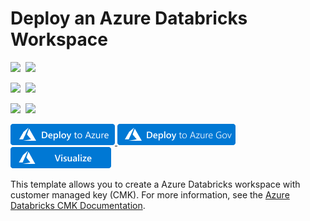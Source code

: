 # Deploy an Azure Databricks Workspace

<IMG SRC="https://azurequickstartsservice.blob.core.windows.net/badges/101-databricks-workspace-with-customer-managed-keys/PublicLastTestDate.svg" />&nbsp;
<IMG SRC="https://azurequickstartsservice.blob.core.windows.net/badges/101-databricks-workspace-with-customer-managed-keys/PublicDeployment.svg" />&nbsp;

<IMG SRC="https://azurequickstartsservice.blob.core.windows.net/badges/101-databricks-workspace-with-customer-managed-keys/FairfaxLastTestDate.svg" />&nbsp;
<IMG SRC="https://azurequickstartsservice.blob.core.windows.net/badges/101-databricks-workspace-with-customer-managed-keys/FairfaxDeployment.svg" />&nbsp;

<IMG SRC="https://azurequickstartsservice.blob.core.windows.net/badges/101-databricks-workspace-with-customer-managed-keys/BestPracticeResult.svg" />&nbsp;
<IMG SRC="https://azurequickstartsservice.blob.core.windows.net/badges/101-databricks-workspace-with-customer-managed-keys/CredScanResult.svg" />&nbsp;

<a href="https://portal.azure.us/#create/Microsoft.Template/uri/https%3A%2F%2Fraw.githubusercontent.com%2FAzure%2Fazure-quickstart-templates%2Fmaster%2F101-databricks-workspace-with-customer-managed-keys%2Fazuredeploy.json" target="_blank">
<img src="https://raw.githubusercontent.com/Azure/azure-quickstart-templates/master/1-CONTRIBUTION-GUIDE/images/deploytoazure.png?sanitize=true"/>
</a>

<a href="https://portal.azure.us/#create/Microsoft.Template/uri/https%3A%2F%2Fraw.githubusercontent.com%2FAzure%2Fazure-quickstart-templates%2Fmaster%2F101-databricks-workspace-with-customer-managed-keys%2Fazuredeploy.json" target="_blank">
<img src="https://raw.githubusercontent.com/Azure/azure-quickstart-templates/master/1-CONTRIBUTION-GUIDE/images/deploytoazuregov.png?sanitize=true"/>
</a>

<a href="https://portal.azure.us/#create/Microsoft.Template/uri/https%3A%2F%2Fraw.githubusercontent.com%2FAzure%2Fazure-quickstart-templates%2Fmaster%2F101-databricks-workspace-with-customer-managed-keys%2Fazuredeploy.json" target="_blank">
<img src="https://raw.githubusercontent.com/Azure/azure-quickstart-templates/master/1-CONTRIBUTION-GUIDE/images/visualizebutton.png?sanitize=true"/>
</a>

This template allows you to create a Azure Databricks workspace with customer managed key (CMK). For more information, see the <a href="https://aka.ms/adbbyokdocs">Azure Databricks CMK Documentation</a>.

